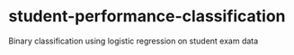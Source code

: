 # student-performance-classification
Binary classification using logistic regression on student exam data
